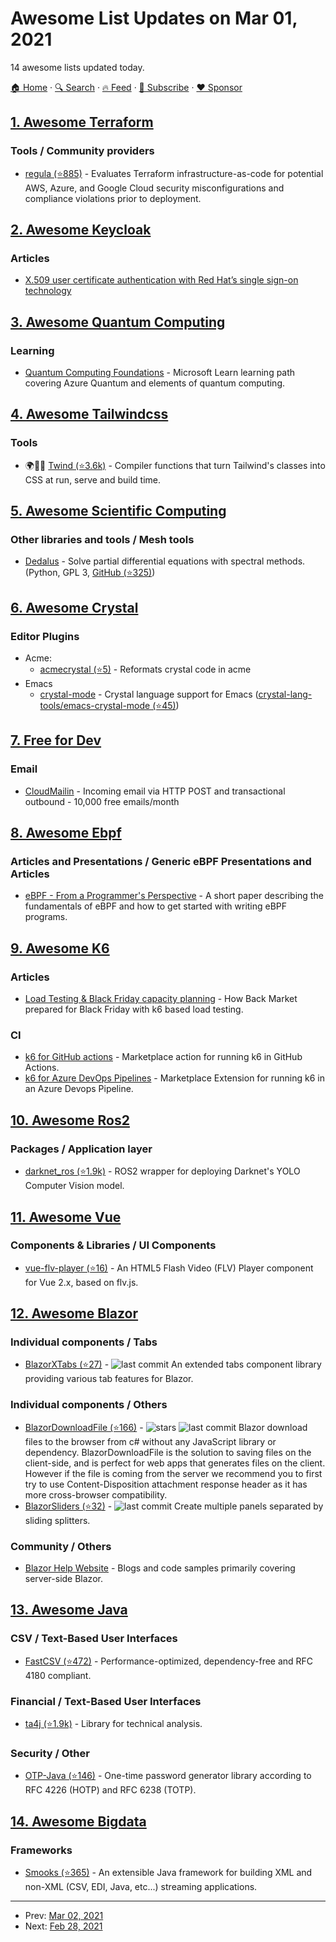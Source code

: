 # Awesome List Updates on Mar 01, 2021

14 awesome lists updated today.

[🏠 Home](/README.md) · [🔍 Search](https://www.trackawesomelist.com/search/) · [🔥 Feed](https://www.trackawesomelist.com/rss.xml) · [📮 Subscribe](https://trackawesomelist.us17.list-manage.com/subscribe?u=d2f0117aa829c83a63ec63c2f&id=36a103854c) · [❤️  Sponsor](https://github.com/sponsors/theowenyoung)



## [1. Awesome Terraform](/content/shuaibiyy/awesome-terraform/README.md)

### Tools / Community providers

*   [regula (⭐885)](https://github.com/fugue/regula) - Evaluates Terraform infrastructure-as-code for potential AWS, Azure, and Google Cloud security misconfigurations and compliance violations prior to deployment.

## [2. Awesome Keycloak](/content/thomasdarimont/awesome-keycloak/README.md)

### Articles

*   [X.509 user certificate authentication with Red Hat’s single sign-on technology](https://developers.redhat.com/blog/2021/02/19/x-509-user-certificate-authentication-with-red-hats-single-sign-on-technology)

## [3. Awesome Quantum Computing](/content/desireevl/awesome-quantum-computing/README.md)

### Learning

*   [Quantum Computing Foundations](https://docs.microsoft.com/en-us/learn/paths/quantum-computing-fundamentals/) - Microsoft Learn learning path covering Azure Quantum and elements of quantum computing.

## [4. Awesome Tailwindcss](/content/aniftyco/awesome-tailwindcss/README.md)

### Tools

*   🌍🔧💼 [Twind (⭐3.6k)](https://github.com/tw-in-js/twind) - Compiler functions that turn Tailwind's classes into CSS at run, serve and build time.

## [5. Awesome Scientific Computing](/content/nschloe/awesome-scientific-computing/README.md)

### Other libraries and tools / Mesh tools

*   [Dedalus](https://dedalus-project.org/) - Solve partial differential equations with spectral methods.
    (Python, GPL 3, [GitHub (⭐325)](https://github.com/DedalusProject/dedalus))

## [6. Awesome Crystal](/content/veelenga/awesome-crystal/README.md)

### Editor Plugins

*   Acme:
    *   [acmecrystal (⭐5)](https://github.com/ilanpillemer/acmecrystal) - Reformats crystal code in acme
*   Emacs
    *   [crystal-mode](https://melpa.org/#/crystal-mode) - Crystal language support for Emacs ([crystal-lang-tools/emacs-crystal-mode (⭐45)](https://github.com/crystal-lang-tools/emacs-crystal-mode))

## [7. Free for Dev](/content/ripienaar/free-for-dev/README.md)

### Email

*   [CloudMailin](https://www.cloudmailin.com/) - Incoming email via HTTP POST and transactional outbound - 10,000 free emails/month

## [8. Awesome Ebpf](/content/zoidbergwill/awesome-ebpf/README.md)

### Articles and Presentations / Generic eBPF Presentations and Articles

*   [eBPF - From a Programmer's Perspective](https://www.researchgate.net/publication/349173667_eBPF_-_From_a_Programmer's_Perspective) - A short paper describing the fundamentals of eBPF and how to get started with writing eBPF programs.

## [9. Awesome K6](/content/grafana/awesome-k6/README.md)

### Articles

*   [Load Testing & Black Friday capacity planning](https://medium.com/back-market-engineering/how-back-market-sres-prepared-for-black-friday-5f017f343408) - How Back Market prepared for Black Friday with k6 based load testing.

### CI

*   [k6 for GitHub actions](https://github.com/marketplace/actions/k6-load-test) - Marketplace action for running k6 in GitHub Actions.
*   [k6 for Azure DevOps Pipelines](https://marketplace.visualstudio.com/items?itemName=k6.k6-load-test) - Marketplace Extension for running k6 in an Azure Devops Pipeline.

## [10. Awesome Ros2](/content/fkromer/awesome-ros2/README.md)

### Packages / Application layer

*   [darknet\_ros (⭐1.9k)](https://github.com/leggedrobotics/darknet_ros/tree/ros2) - ROS2 wrapper for deploying Darknet's YOLO Computer Vision model.

## [11. Awesome Vue](/content/vuejs/awesome-vue/README.md)

### Components & Libraries / UI Components

*   [vue-flv-player (⭐16)](https://github.com/wangdaodao/vue-flv-player) - An HTML5 Flash Video (FLV) Player component for Vue 2.x, based on flv.js.

## [12. Awesome Blazor](/content/AdrienTorris/awesome-blazor/README.md)

### Individual components / Tabs

*   [BlazorXTabs (⭐27)](https://github.com/David-Moreira/BlazorXTabs) - ![last commit](https://img.shields.io/github/last-commit/David-Moreira/BlazorXTabs?style=flat-square\&cacheSeconds=86400) An extended tabs component library providing various tab features for Blazor.

### Individual components / Others

*   [BlazorDownloadFile (⭐166)](https://github.com/arivera12/BlazorDownloadFile) - ![stars](https://img.shields.io/github/stars/arivera12/BlazorDownloadFile?style=flat-square\&cacheSeconds=604800) ![last commit](https://img.shields.io/github/last-commit/arivera12/BlazorDownloadFile?style=flat-square\&cacheSeconds=86400) Blazor download files to the browser from c# without any JavaScript library or dependency. BlazorDownloadFile is the solution to saving files on the client-side, and is perfect for web apps that generates files on the client. However if the file is coming from the server we recommend you to first try to use Content-Disposition attachment response header as it has more cross-browser compatibility.
*   [BlazorSliders (⭐32)](https://github.com/carlfranklin/BlazorSliders) - ![last commit](https://img.shields.io/github/last-commit/carlfranklin/BlazorSliders?style=flat-square\&cacheSeconds=86400) Create multiple panels separated by sliding splitters.

### Community / Others

*   [Blazor Help Website](https://blazorhelpwebsite.com/) - Blogs and code samples primarily covering server-side Blazor.

## [13. Awesome Java](/content/akullpp/awesome-java/README.md)

### CSV / Text-Based User Interfaces

*   [FastCSV (⭐472)](https://github.com/osiegmar/FastCSV) - Performance-optimized, dependency-free and RFC 4180 compliant.

### Financial / Text-Based User Interfaces

*   [ta4j (⭐1.9k)](https://github.com/ta4j/ta4j) - Library for technical analysis.

### Security / Other

*   [OTP-Java (⭐146)](https://github.com/BastiaanJansen/OTP-Java) - One-time password generator library according to RFC 4226 (HOTP) and RFC 6238 (TOTP).

## [14. Awesome Bigdata](/content/newTendermint/awesome-bigdata/README.md)

### Frameworks

*   [Smooks (⭐365)](https://github.com/smooks/smooks) - An extensible Java framework for building XML and non-XML (CSV, EDI, Java, etc...) streaming applications.

---

- Prev: [Mar 02, 2021](/content/2021/03/02/README.md)
- Next: [Feb 28, 2021](/content/2021/02/28/README.md)